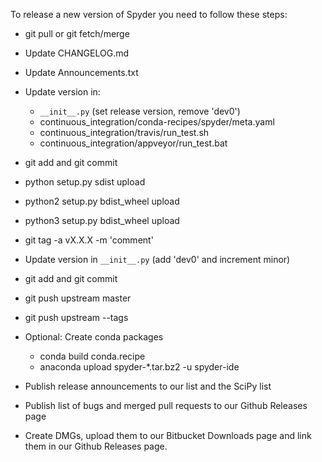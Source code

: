 To release a new version of Spyder you need to follow these steps:

* git pull or git fetch/merge

* Update CHANGELOG.md

* Update Announcements.txt

* Update version in:
    - `__init__.py` (set release version, remove 'dev0')
    - continuous_integration/conda-recipes/spyder/meta.yaml
    - continuous_integration/travis/run_test.sh
    - continuous_integration/appveyor/run_test.bat

* git add and git commit

* python setup.py sdist upload

* python2 setup.py bdist_wheel upload

* python3 setup.py bdist_wheel upload

* git tag -a vX.X.X -m 'comment'

* Update version in `__init__.py` (add 'dev0' and increment minor)

* git add and git commit

* git push upstream master

* git push upstream --tags

* Optional: Create conda packages
    - conda build conda.recipe
    - anaconda upload spyder-*.tar.bz2 -u spyder-ide

* Publish release announcements to our list and the SciPy list

* Publish list of bugs and merged pull requests to our Github Releases page

* Create DMGs, upload them to our Bitbucket Downloads page and link them
  in our Github Releases page.
